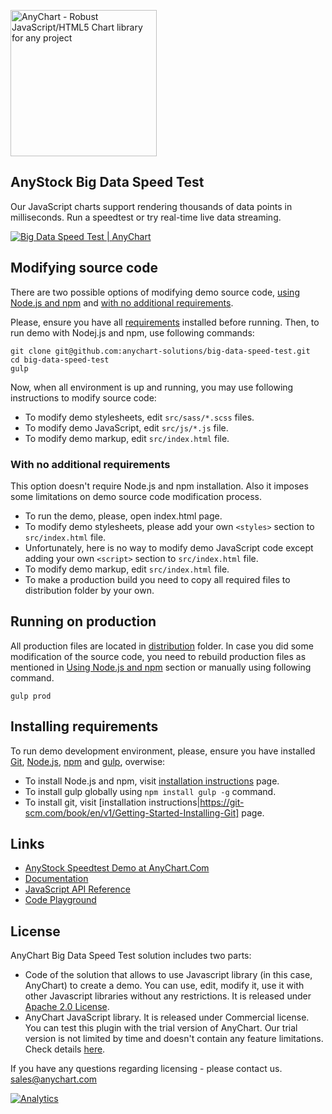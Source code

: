 [<img src="https://cdn.anychart.com/images/logo-transparent-segoe.png?2" width="234px" alt="AnyChart - Robust JavaScript/HTML5 Chart library for any project">](https://www.anychart.com)

## AnyStock Big Data Speed Test
Our JavaScript charts support rendering thousands of data points in milliseconds. Run a speedtest or try real-time live data streaming.

[<img src="https://static.anychart.com/images/github/big-data-speed-test.png" alt="Big Data Speed Test | AnyChart">](https://www.anychart.com/solutions/big-data-speed-test/)

## Modifying source code
There are two possible options of modifying demo source code, [using Node.js and npm](#using-nodejs-and-npm)
and [with no additional requirements](#with-no-additional-requirements).

Please, ensure you have all [requirements](#installing-requirements) installed before running.
Then, to run demo with Nodej.js and npm, use following commands:
```
git clone git@github.com:anychart-solutions/big-data-speed-test.git
cd big-data-speed-test
gulp
```

Now, when all environment is up and running, you may use following instructions to modify source code:
* To modify demo stylesheets, edit `src/sass/*.scss` files.
* To modify demo JavaScript, edit `src/js/*.js` file.
* To modify demo markup, edit `src/index.html` file.

### With no additional requirements
This option doesn't require Node.js and npm installation.
Also it imposes some limitations on demo source code modification process.
* To run the demo, please, open index.html page.
* To modify demo stylesheets, please add your own `<styles>` section to `src/index.html` file.
* Unfortunately, here is no way to modify demo JavaScript code except adding your own `<script>` section to `src/index.html` file.
* To modify demo markup, edit `src/index.html` file.
* To make a production build you need to copy all required files to distribution folder by your own.

## Running on production
All production files are located in [distribution](https://github.com/anychart-solutions/big-data-speed-test/tree/master/dist) folder.
In case you did some modification of the source code, you need to rebuild production files as mentioned in [Using Node.js and npm](#using-node.js-and-npm) section or manually using following command.
```
gulp prod
```

## Installing requirements
To run demo development environment, please, ensure you have installed [Git](https://git-scm.com/), [Node.js](https://nodejs.org/), [npm](https://www.npmjs.com/) and [gulp](http://gulpjs.com/), overwise:
* To install Node.js and npm, visit [installation instructions](https://docs.npmjs.com/getting-started/installing-node) page.
* To install gulp globally using `npm install gulp -g` command.
* To install git, visit [installation instructions|https://git-scm.com/book/en/v1/Getting-Started-Installing-Git] page.

## Links
* [AnyStock Speedtest Demo at AnyChart.Com](https://www.anychart.com/solutions/big-data-speed-test/)
* [Documentation](https://docs.anychart.com)
* [JavaScript API Reference](https://api.anychart.com)
* [Code Playground](https://playground.anychart.com)

## License
AnyChart Big Data Speed Test solution includes two parts:
- Code of the solution that allows to use Javascript library (in this case, AnyChart) to create a demo. You can use, edit, modify it, use it with other Javascript libraries without any restrictions. It is released under [Apache 2.0 License](https://github.com/anychart-solutions/big-data-speed-test/blob/master/LICENSE).
- AnyChart JavaScript library. It is released under Commercial license. You can test this plugin with the trial version of AnyChart. Our trial version is not limited by time and doesn't contain any feature limitations. Check details [here](https://www.anychart.com/buy/).

If you have any questions regarding licensing - please contact us. <sales@anychart.com>

[![Analytics](https://ga-beacon.appspot.com/UA-228820-4/Solutions/big-data-speed-test?pixel&useReferer)](https://github.com/igrigorik/ga-beacon)
